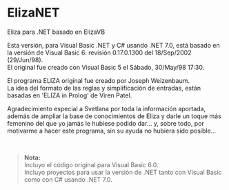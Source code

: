 # ElizaNET
Eliza para .NET basado en ElizaVB


Esta versión, para Visual Basic .NET y C# usando .NET 7.0, está basado en la versión de Visual Basic 6: revisión 0.17.0.1300 del 18/Sep/2002 (29/Jun/98).<br>
El original fue creado con Visual Basic 5 el Sábado, 30/May/98 17:30.<br>

El programa ELIZA original fue creado por Joseph Weizenbaum.<br>
La idea del formato de las reglas y simplificación de entradas, están basadas en 'ELIZA in Prolog' de Viren Patel.

Agradecimiento especial a Svetlana por toda la información aportada, además de ampliar la base de conocimientos de Eliza y darle un toque más femenino del que yo jamás le hubiese podido dar... y, sobre todo, por motivarme a hacer este programa, sin su ayuda no hubiera sido posible...

<br>

> **Nota:** <br>
> Incluyo el código original para Visual Basic 6.0. <br>
> Incluyo proyectos para usar la versión de .NET tanto con Visual Basic como con C# usando .NET 7.0.
